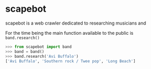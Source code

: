 # scapebot

scapebot is a web crawler dedicated to researching musicians and 

For the time being the main function available to the public is `band.research()`

```python
>>> from scapebot import band
>>> band = band()
>>> band.research('Avi Buffalo')
['Avi Buffalo', 'Southern rock / Twee pop', 'Long Beach']

```
